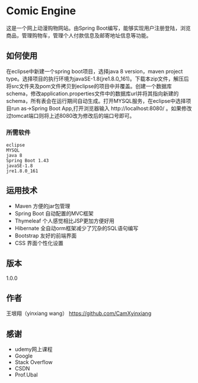 
# Comic Engine

这是一个网上动漫购物网站。由Spring Boot编写，能够实现用户注册登陆，浏览商品，管理购物车，管理个人付款信息及邮寄地址信息等功能。

## 如何使用

在eclipse中新建一个spring boot项目，选择java 8 version，maven project type。选择项目的执行环境为javaSE-1.8(jre1.8.0_161)。下载本zip文件，解压后将src文件夹及pom文件拷贝到eclipse的项目中并覆盖。创建一个数据库schema，修改application.properties文件中的数据库url并将其指向新建的schema，所有表会在运行期间自动生成。打开MYSQL服务，在eclipse中选择项目run as->Spring Boot App,打开浏览器输入 http://localhost:8080/ 。如果修改过tomcat端口则将上述8080改为修改后的端口号即可。

### 所需软件

```
eclipse
MYSQL
java 8
Spring Boot 1.43
javaSE-1.8
jre1.8.0_161
```

## 运用技术

* Maven 方便的jar包管理
* Spring Boot 自动配置的MVC框架
* Thymeleaf 个人感觉相比JSP更加方便好用
* Hibernate 全自动orm框架减少了冗杂的SQL语句编写
* Bootstrap 友好的前端界面
* CSS 界面个性化设置

## 版本

1.0.0

## 作者

王垠翔（yinxiang wang） https://github.com/CamXyinxiang

## 感谢

* udemy网上课程
* Google
* Stack Overflow
* CSDN
* Prof.Ubal

